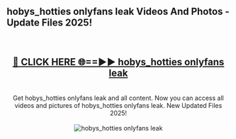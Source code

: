 <h2>hobys_hotties onlyfans leak Videos And Photos - Update Files 2025!</h2>
<br>
<div align="center">
<h2><a href="https://top-ai-tools.click/QrbHav" rel="nofollow">🔴 CLICK HERE 🌐==►► hobys_hotties onlyfans leak</a></h2>
<br>
Get hobys_hotties onlyfans leak and all content. Now you can access all videos and pictures of hobys_hotties onlyfans leak. New Updated Files 2025!
<br>
<br>
<a href="https://top-ai-tools.click/QrbHav" rel="nofollow" data-target="animated-image.originalLink"><img src="https://i.ibb.co.com/WyWwxjT/player-gif2.gif" alt="hobys_hotties onlyfans leak" style="max-width: 100%; display: inline-block;" data-target="animated-image.originalImage"></a>
</div>
<br>